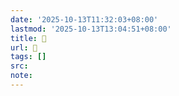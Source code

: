 ```yaml
---
date: '2025-10-13T11:32:03+08:00'
lastmod: '2025-10-13T13:04:51+08:00'
title: 󰫥
url: 󰫥
tags: []
src:
note:
---
```

